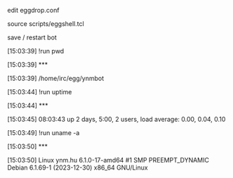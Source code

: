 edit eggdrop.conf

source scripts/eggshell.tcl

save / restart bot

[15:03:39] <Markus> !run pwd

[15:03:39] ***  

[15:03:39] <YnM-BoT> /home/irc/egg/ynmbot

[15:03:44] <Markus> !run uptime

[15:03:44] ***  

[15:03:45] <YnM-BoT> 08:03:43 up 2 days, 5:00, 2 users, load average: 0.00, 0.04, 0.10

[15:03:49] <Markus> !run uname -a

[15:03:50] ***  

[15:03:50] <YnM-BoT> Linux ynm.hu 6.1.0-17-amd64 #1 SMP PREEMPT_DYNAMIC Debian 6.1.69-1 (2023-12-30) x86_64 GNU/Linux
